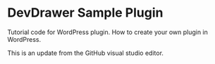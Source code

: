 # DevDrawer Sample Plugin

Tutorial code for WordPress plugin. How to create your own plugin in WordPress.

This is an update from the GitHub visual studio editor.
